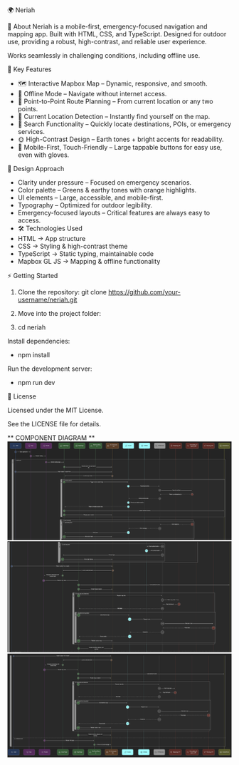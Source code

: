 🌍 Neriah

📖 About
Neriah is a mobile-first, emergency-focused navigation and mapping app.
Built with HTML, CSS, and TypeScript.
Designed for outdoor use, providing a robust, high-contrast, and reliable user experience.

Works seamlessly in challenging conditions, including offline use.

🚀 Key Features
- 🗺️ Interactive Mapbox Map – Dynamic, responsive, and smooth.
- 📡 Offline Mode – Navigate without internet access.
- 📍 Point-to-Point Route Planning – From current location or any two points.
- 🎯 Current Location Detection – Instantly find yourself on the map.
- 🔎 Search Functionality – Quickly locate destinations, POIs, or emergency services.
- 🌞 High-Contrast Design – Earth tones + bright accents for readability.
- 📱 Mobile-First, Touch-Friendly – Large tappable buttons for easy use, even with gloves.

🎨 Design Approach

- Clarity under pressure – Focused on emergency scenarios.
- Color palette – Greens & earthy tones with orange highlights.
- UI elements – Large, accessible, and mobile-first.
- Typography – Optimized for outdoor legibility.
- Emergency-focused layouts – Critical features are always easy to access.
- 🛠️ Technologies Used
- HTML → App structure
- CSS → Styling & high-contrast theme
- TypeScript → Static typing, maintainable code
- Mapbox GL JS → Mapping & offline functionality

⚡ Getting Started

1. Clone the repository:
    git clone https://github.com/your-username/neriah.git


2. Move into the project folder:

3. cd neriah


Install dependencies:
- npm install

Run the development server:
- npm run dev

📜 License

Licensed under the MIT License.

See the LICENSE
file for details.



** COMPONENT DIAGRAM ** 
![alt text](<Screenshot 2025-09-26 at 00.10.23.png>)
![alt text](<Screenshot 2025-09-26 at 00.10.48.png>)
![alt text](<Screenshot 2025-09-26 at 00.11.02.png>)
